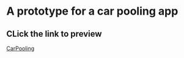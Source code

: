 # A prototype for a car pooling app


## CLick the link to preview
[CarPooling](https://www.google.com "Google's Homepage")
